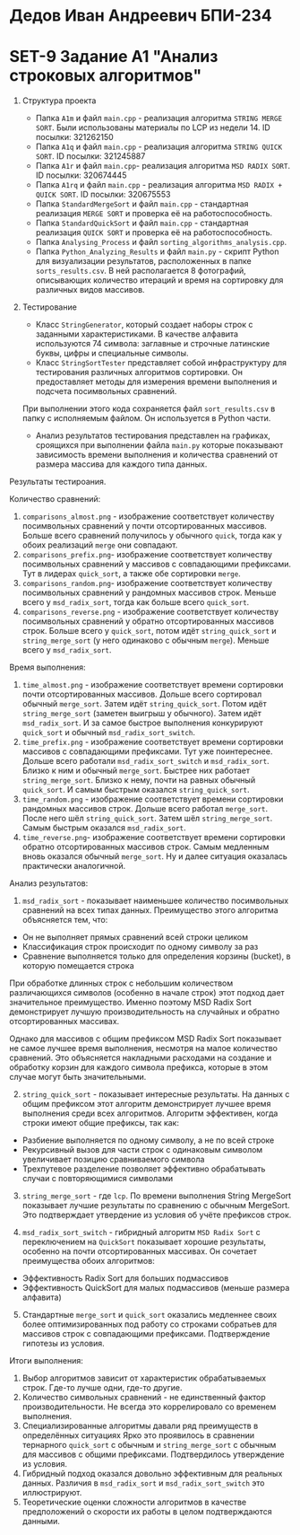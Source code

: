 # Дедов Иван Андреевич БПИ-234
# SET-9 Задание А1 "Анализ строковых алгоритмов"


1. Структура проекта
    - Папка `A1m` и файл `main.cpp` - реализация алгоритма `STRING MERGE SORT`. Были использованы материалы по LCP из недели 14. ID посылки: 321262150
    - Папка `A1q` и файл `main.cpp` - реализация алгоритма `STRING QUICK SORT`. ID посылки: 321245887
    - Папка `A1r` и файл `main.cpp`- реализация алгоритма `MSD RADIX SORT`. ID посылки: 320674445
    - Папка `A1rq` и файл `main.cpp` - реализация алгоритма `MSD RADIX + QUICK SORT`. ID посылки: 320675553
    - Папка `StandardMergeSort` и файл `main.cpp` - стандартная реализация `MERGE SORT` и проверка её на работоспособность.
    - Папка `StandardQuickSort` и файл `main.cpp` - стандартная реализация `QUICK SORT` и проверка её на работоспособность.
    - Папка `Analysing_Process` и файл `sorting_algorithms_analysis.cpp`.
    - Папка `Python_Analyzing_Results` и файл `main.py` - скрипт Python для визуализации результатов, расположенных в папке `sorts_results.csv`.  В ней располагается 8 фотографий, описывающих количество итераций и время на сортировку для различных видов массивов.


2. Тестирование 
    - Класс `StringGenerator`, который создает наборы строк с заданными характеристиками. В качестве алфавита используются 74 символа: заглавные и строчные латинские буквы, цифры и специальные символы.
    - Класс `StringSortTester` представляет собой инфраструктуру для тестирования различных алгоритмов сортировки. Он предоставляет методы для измерения времени выполнения и подсчета посимвольных сравнений.


    При выполнении этого кода сохраняется файл `sort_results.csv` в папку с исполняемым файлом. Он используется в Python части.

    - Анализ результатов тестирования представлен на графиках, сроящихся при выполнении файла `main.py` которые показывают зависимость времени выполнения и количества сравнений от размера массива для каждого типа данных.


Результаты тестироания.


Количество сравнений:
1. `comparisons_almost.png` - изображение соответствует количеству посимвольных сравнений у почти отсортированных массивов. Больше всего сравнений получилось у обычного `quick`, тогда как у обоих реализаций `merge` они совпадают. 
2. `comparisons_prefix.png`- изображение соответствует количеству посимвольных сравнений у массивов с совпадающими префиксами. Тут в лидерах `quick_sort`, а также обе сортировки `merge`.
3. `comparisons_random.png`- изображение соответствует количеству посимвольных сравнений у рандомных массивов строк. Меньше всего у `msd_radix_sort`, тогда как больше всего `quick_sort`.
4. `comparisons_reverse.png` - изображение соответствует количеству посимвольных сравнений у обратно отсортированных массивов строк. Больше всего у `quick_sort`, потом идёт `string_quick_sort` и `string_merge_sort` (у него одинаково с обычным `merge`). Меньше всего у `msd_radix_sort`.



Время выполнения: 

1. `time_almost.png` - изображение соответствует времени сортировки почти отсортированных массивов. Дольше всего сортировал обычный `merge_sort`. Затем идёт `string_quick_sort`. Потом идёт `string_merge_sort` (заметен выигрыш у обычного). Затем идёт `msd_radix_sort`. И за самое быстрое выполнения конкурируют `quick_sort` и обычный `msd_radix_sort_switch`.
2. `time_prefix.png` - изображение соответствует времени сортировки массивов с совпадающими префиксами. Тут уже поинтереснее. Дольше всего работали `msd_radix_sort_switch` и `msd_radix_sort`. Близко к ним и обычный `merge_sort`. Быстрее них работает `string_merge_sort`. Близко к нему, почти на равных обычный `quick_sort`. И самым быстрым оказался `string_quick_sort`.
3. `time_random.png` - изображение соответствует времени сортировки рандомных массивов строк. Дольше всего работал `merge_sort`. После него шёл `string_quick_sort`. Затем шёл `string_merge_sort`. Самым быстрым оказался `msd_radix_sort`.
4. `time_reverse.png`- изображение соответствует времени сортировки обратно отсортированных массивов строк. Самым медленным вновь оказался обычный `merge_sort`. Ну и далее ситуация оказалась практически аналогичной.



Анализ результатов:

1. `msd_radix_sort` - показывает наименьшее количество посимвольных сравнений на всех типах данных. Преимущество этого алгоритма объясняется тем, что:

- Он не выполняет прямых сравнений всей строки целиком
- Классификация строк происходит по одному символу за раз
- Сравнение выполняется только для определения корзины (bucket), в которую помещается строка


При обработке длинных строк с небольшим количеством различающихся символов (особенно в начале строк) этот подход дает значительное преимущество. Именно поэтому MSD Radix Sort демонстрирует лучшую производительность на случайных и обратно отсортированных массивах.

Однако для массивов с общим префиксом MSD Radix Sort показывает не самое лучшее время выполнения, несмотря на малое количество сравнений. Это объясняется накладными расходами на создание и обработку корзин для каждого символа префикса, которые в этом случае могут быть значительными.



2. `string_quick_sort` - показывает интересные результаты. На данных с общим префиксом этот алгоритм демонстрирует лучшее время выполнения среди всех алгоритмов. Алгоритм эффективен, когда строки имеют общие префиксы, так как:

- Разбиение выполняется по одному символу, а не по всей строке
- Рекурсивный вызов для части строк с одинаковым символом увеличивает позицию сравниваемого символа
- Трехпутевое разделение позволяет эффективно обрабатывать случаи с повторяющимися символами


3. `string_merge_sort` - где `lcp`. По времени выполнения String MergeSort показывает лучшие результаты по сравнению с обычным MergeSort. Это подтверждает утвердение из условия об учёте префиксов строк.


4. `msd_radix_sort_switch` - гибридный алгоритм `MSD Radix Sort` с переключением на `QuickSort` показывает хорошие результаты, особенно на почти отсортированных массивах. Он сочетает преимущества обоих алгоритмов:
- Эффективность Radix Sort для больших подмассивов
- Эффективность QuickSort для малых подмассивов (меньше размера алфавита)


5. Стандартные `merge_sort` и `quick_sort` оказались медленнее своих более оптимизированных под работу со строками собратьев для массивов строк с совпадающими префиксами. Подтверждение гипотезы из условия.



Итоги выполнения:

1. Выбор алгоритмов зависит от характеристик обрабатываемых строк. Где-то лучше одни, где-то другие.
2. Количество символьных сравнений - не единственный фактор производительности. Не всегда это коррелировало со временем выполнения.
3. Специализированные алгоритмы давали ряд преимуществ в определённых ситуациях Ярко это проявилось в сравнении тернарного `quick_sort` с обычным и `string_merge_sort` с обычным для массивов с общими префиксами. Подтвердилось утверждение из условия.
4. Гибридный подход оказался довольно эффективным для реальных данных. Различия в `msd_radix_sort` и `msd_radix_sort_switch` это иллюстрируют.
5. Теоретические оценки сложности алгоритмов в качестве предположений о скорости их работы в целом подтверждаются данными.



